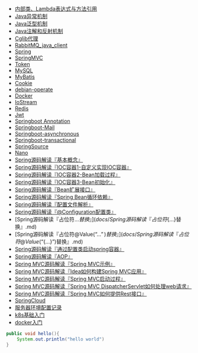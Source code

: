 * [内部类、Lambda表达式与方法引用](docs/Lambda表达式与函数式接口.md)
* [Java异常机制](docs/Exception.md)
* [Java泛型机制](docs/Generic.md)
* [Java注解和反射机制](docs/Annotation.md)
* [Cglib代理](docs/Cglib.md)
* [RabbitMQ_java_client](docs/RabbitMQ_java_client.md)
* [Spring](docs/Spring.md)
* [SpringMVC](docs/SpringMVC.md)
* [Token](docs/Token.md)
* [MySQL](docs/MySOL.md)
* [MyBatis](docs/MyBatis.md)
* [Cookie](docs/Cookie.md)
* [debian-operate](docs/debian-operate.md)
* [Docker](docs/Docker.md)
* [IoStream](docs/IoStream.md)
* [Redis](docs/Redis.md)
* [Jwt](docs/Jwt.md)
* [Springboot Annotation](docs/Springboot%20Annotation.md)
* [Springboot-Mail](docs/Springboot-Mail.md)
* [Springboot-asynchronous](docs/springboot-asynchronous.md)
* [Springboot-transactional](docs/springboot-transactional.md)
* [SpringSource](docs/SpringSource.md)
* [Nano](docs/Nano.md)
* [Spring源码解读『基本概念』](docs/Spring源码解读『基本概念』.md)
* [Spring源码解读『IOC容器1-自定义实现IOC容器』](docs/Spring源码解读『IOC容器1-自定义实现IOC容器』.md)
* [Spring源码解读『IOC容器2-Bean加载过程』](docs/Spring源码解读『IOC容器2-Bean加载过程』.md)
* [Spring源码解读『IOC容器3-Bean初始化』](docs/Spring源码解读『IOC容器3-Bean初始化』.md)
* [Spring源码解读『Bean扩展接口』](docs/Spring源码解读『Bean扩展接口』.md)
* [Spring源码解读『Spring Bean循环依赖』](docs/Spring源码解读『Spring%20Bean循环依赖』.md)
* [Spring源码解读『配置文件解析』](docs/Spring源码解读『配置文件解析』.md)
* [Spring源码解读『@Configuration配置类』](docs/Spring源码解读『@Configuration配置类』.md)
* [Spring源码解读『占位符${…}替换』](docs/Spring源码解读『占位符${…}替换』.md)
* [Spring源码解读『占位符@Value(“${…}”)替换』](docs/Spring源码解读『占位符@Value(“${…}”)替换』.md)
* [Spring源码解读『通过配置类启动spring容器』](docs/Spring源码解读『通过配置类启动spring容器』.md)
* [Spring源码解读『AOP』](docs/Spring源码解读『AOP』.md)
* [Spring MVC源码解读『Spring MVC示例』](docs/Spring%20MVC源码解读『Spring%20MVC示例』.md)
* [Spring MVC源码解读『Idea如何构建Spring MVC应用』](docs/Spring%20MVC源码解读『Idea如何构建Spring%20MVC应用』.md)
* [Spring MVC源码解读『Spring MVC启动过程』](docs/Spring%20MVC源码解读『Spring%20MVC启动过程』.md)
* [Spring MVC源码解读『Spring MVC DispatcherServlet如何处理web请求』](docs/Spring%20MVC源码解读『Spring%20MVC%20DispatcherServlet如何处理web请求』.md)
* [Spring MVC源码解读『Spring MVC如何提供Rest接口』](docs/Spring%20MVC源码解读『Spring%20MVC如何提供Rest接口』.md)
* [SpringCloud](docs/SpringCloud.md)
* [服务器环境配置记录](docs/服务器环境配置记录.md)
* [k8s基础入门](docs/k8s基础.md)
* [docker入门](docs/docker入门.md)


```java
public void hello(){
    System.out.println("hello world")
}
```

